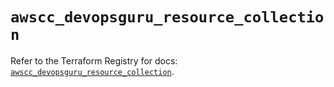 # `awscc_devopsguru_resource_collection`

Refer to the Terraform Registry for docs: [`awscc_devopsguru_resource_collection`](https://registry.terraform.io/providers/hashicorp/awscc/0.70.0/docs/resources/devopsguru_resource_collection).
